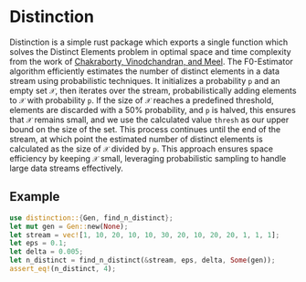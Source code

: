 # Distinction
Distinction is a simple rust package which exports a single function which solves the Distinct Elements problem in optimal space and time complexity from the work of [Chakraborty, Vinodchandran, and Meel](https://arxiv.org/pdf/2301.10191). The F0-Estimator algorithm efficiently estimates the number of distinct elements in a data stream using probabilistic techniques. It initializes a probability `p` and an empty set `𝒳`, then iterates over the stream, probabilistically adding elements to `𝒳` with probability `p`. If the size of `𝒳` reaches a predefined threshold, elements are discarded with a 50% probability, and `p` is halved, this ensures that `𝒳` remains small, and we use the calculated value `thresh` as our upper bound on the size of the set. This process continues until the end of the stream, at which point the estimated number of distinct elements is calculated as the size of `𝒳` divided by `p`. This approach ensures space efficiency by keeping `𝒳` small, leveraging probabilistic sampling to handle large data streams effectively.

## Example

```rust
use distinction::{Gen, find_n_distinct};
let mut gen = Gen::new(None);
let stream = vec![1, 10, 20, 10, 10, 30, 20, 10, 20, 20, 1, 1, 1];
let eps = 0.1;
let delta = 0.005;
let n_distinct = find_n_distinct(&stream, eps, delta, Some(gen));
assert_eq!(n_distinct, 4);
```